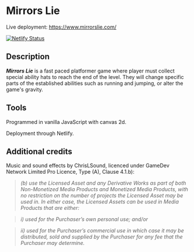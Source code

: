# Mirrors Lie


Live deployment: https://www.mirrorslie.com/

[![Netlify Status](https://api.netlify.com/api/v1/badges/c701a746-cc3f-436f-a87e-85edc0c1680c/deploy-status)](https://app.netlify.com/sites/mirrors-lie/deploys)


## Description
_**Mirrors Lie**_ is a fast paced platformer game where player must collect special ability hats to reach the end of the level. They will change specific parts of the established abilities such as running and jumping, or alter the game's gravity.

## Tools
Programmed in vanilla JavaScript with canvas 2d. 

Deployment through Netlify.

## Additional credits
Music and sound effects by ChrisLSound, licenced under GameDev Network Limited Pro Licence, Type (A), Clause 4.1.b):

>_(b) use the Licensed Asset and any Derivative Works as part of both Non-Monetized Media Products and Monetized Media Products, with no restriction on the number of projects the Licensed Asset may be used in. In either case, the Licensed Assets can be used in Media Products that are either:_

>_i) used for the Purchaser’s own personal use; and/or_

>_ii) used for the Purchaser’s commercial use in which case it may be distributed, sold and supplied by the Purchaser for any fee that the Purchaser may determine._
